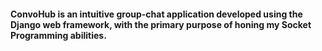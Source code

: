 <h4> <b>ConvoHub</b> is an intuitive group-chat application developed using the Django web framework, with the primary purpose of honing my Socket Programming abilities.
</h4>
